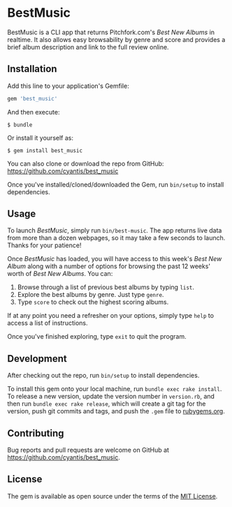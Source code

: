 # BestMusic

BestMusic is a CLI app that returns Pitchfork.com's _Best New Albums_ in realtime. It also allows easy browsability by genre and score and provides a brief album description and link to the full review online.

## Installation

Add this line to your application's Gemfile:

```ruby
gem 'best_music'
```

And then execute:

    $ bundle

Or install it yourself as:

    $ gem install best_music

You can also clone or download the repo from GitHub: https://github.com/cyantis/best_music

Once you've installed/cloned/downloaded the Gem, run `bin/setup` to install dependencies.

## Usage

To launch _BestMusic_, simply run `bin/best-music`. The app returns live data from more than a dozen webpages, so it may take a few seconds to launch. Thanks for your patience!

Once _BestMusic_ has loaded, you will have access to this week's _Best New Album_ along with a number of options for browsing the past 12 weeks' worth of _Best New Albums_. You can:

1. Browse through a list of previous best albums by typing `list`.
2. Explore the best albums by genre. Just type `genre`.
3. Type `score` to check out the highest scoring albums.

If at any point you need a refresher on your options, simply type `help` to access a list of instructions.

Once you've finished exploring, type `exit` to quit the program.

## Development

After checking out the repo, run `bin/setup` to install dependencies.

To install this gem onto your local machine, run `bundle exec rake install`. To release a new version, update the version number in `version.rb`, and then run `bundle exec rake release`, which will create a git tag for the version, push git commits and tags, and push the `.gem` file to [rubygems.org](https://rubygems.org).

## Contributing

Bug reports and pull requests are welcome on GitHub at https://github.com/cyantis/best_music.

## License

The gem is available as open source under the terms of the [MIT License](https://opensource.org/licenses/MIT).
